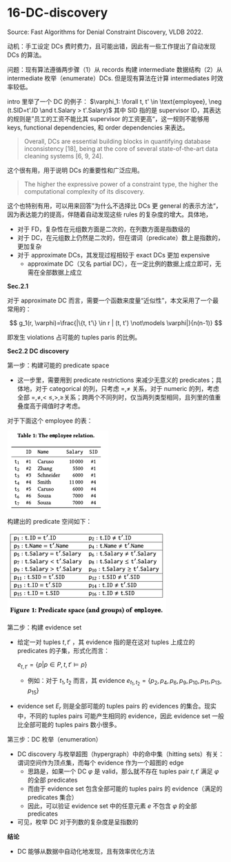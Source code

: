 # 16-DC-discovery
Source: Fast Algorithms for Denial Constraint Discovery, VLDB 2022.

动机：手工设定 DCs 费时费力，且可能出错，因此有一些工作提出了自动发现 DCs 的算法。

问题：现有算法遵循两步骤（1）从 records 构建 intermediate 数据结构（2）从 intermediate 枚举（enumerate）DCs. 但是现有算法在计算 intermediates 时效率较低。



intro 里举了一个 DC 的例子： $\varphi_1: \forall t, t' \in \text{employee}, \neg (t.SID=t'.ID  \and  t.Salary > t'.Salary)$ 其中 SID 指的是 supervisor ID，其表达的规则是”员工的工资不能比其 supervisor 的工资更高“，这一规则不能够用 keys, functional dependencies, 和 order dependencies 来表达。



> Overall, DCs are essential building blocks in quantifying database inconsistency [18], being at the core of several state-of-the-art data cleaning systems [6, 9, 24].

这个很有用，用于说明 DCs 的重要性和广泛应用。



> The higher the expressive power of a constraint type, the higher the computational complexity of its discovery.

这个也特别有用，可以用来回答”为什么不选择比 DCs 更 general 的表示方法“，因为表达能力的提高，伴随着自动发现这些 rules 的复杂度的增大。具体地，

* 对于 FD，复杂性在元组数方面是二次的，在列数方面是指数级的
* 对于 DC，在元组数上仍然是二次的，但在谓词（predicate）数上是指数的，更加复杂
* 对于 approximate DCs，其发现过程相较于 exact DCs 更加 expensive
  * approximate DC（又名 partial DC），在一定比例的数据上成立即可，无需在全部数据上成立



**Sec.2.1**

对于 approximate DC 而言，需要一个函数来度量“近似性”，本文采用了一个最常用的：

$$
g_1(r, \varphi)=\frac{|\{t, t'\} \in r | (t, t') \not\models \varphi|}{n(n-1)}
$$

即发生 violations 占可能的 tuples paris 的比例。



**Sec2.2 DC discovery**

第一步：构建可能的 predicate space

* 这一步里，需要用到 predicate restrictions 来减少无意义的 predicates；具体地，对于 categorical 的列，只考虑 $=, \neq$ 关系，对于 numeric 的列，考虑全部 $=, \neq, <\ \leq, >, \geq$​ 关系；跨两个不同列时，仅当两列类型相同，且列里的值重叠度高于阈值时才考虑。

对于下面这个 employee 的表：

<img src="image-20241217104908817.png" alt="image-20241217104908817" style="zoom:50%;" />

构建出的 predicate 空间如下：

<img src="image-20241217104921370.png" alt="image-20241217104921370" style="zoom:60%;" />

第二步：构建 evidence set

* 给定一对 tuples $t,t'$ ，其 evidence 指的是在这对 tuples 上成立的 predicates 的子集，形式化而言： 

  $e_{t, t'} = \{p | p \in P, t, t' \models p\}$

  * 例如：对于 $t_1, t_2$ 而言，其 evidence $e_{t_1, t_2}=\{p_2, p_4, p_6, p_9, p_{10}, p_{11}, p_{13}, p_{15}\}$

* evidence set $E_r$ 则是全部可能的 tuples pairs 的 evidences 的集合。现实中，不同的 tuples pairs 可能产生相同的 evidence，因此 evidence set 一般比全部可能的 tuples pairs 数小很多。

第三步：DC 枚举（enumeration）

* DC discovery 与枚举超图（hypergraph）中的命中集（hitting sets）有关：谓词空间作为顶点集，而每个 evidence 作为一个超图的 edge
  * 思路是，如果一个 DC $\varphi$ 是 valid，那么就不存在 tuples pair $t, t'$ 满足 $\varphi$  的全部 predicates
  * 而由于 evidence set 包含全部可能的 tuples pairs 的 evidence（满足的 predicates 集合）
  * 因此，可以验证 evidence set 中的任意元素 $e$ 不包含 $\varphi$​  的全部 predicates
* 可见，枚举 DC 对于列数的复杂度是呈指数的



**结论**

* DC 能够从数据中自动化地发现，且有效率优化方法
